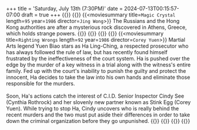 +++
title = 'Saturday, July 13th (7:30PM)'
date = 2024-07-13T00:15:57-07:00
draft = true
+++
{{<movienight>}}
{{<movie>}}
{{<moviesummary title=`Magic Crystal` length=`95` year=`1986` director=`Jing Wong`>}}
The Russians and the Hong Kong authorities are after a mysterious rock discovered in Athens, Greece, which holds strange powers.
{{</moviesummary>}}
{{<movietrailer fAkHNyd097g>}}
{{</movie>}}
{{<movie>}}
{{<moviesummary title=`Righting Wrongs` length=`92` year=`1986` director=`Corey Yuen`>}}
Martial Arts legend Yuen Biao stars as Ha Ling-Ching, a respected prosecutor who has always followed the rule of law, but has recently found himself frustrated by the ineffectiveness of the court system. Ha is pushed over the edge by the murder of a key witness in a trial along with the witness's entire family. Fed up with the court's inability to punish the guilty and protect the innocent, Ha decides to take the law into his own hands and eliminate those responsible for the murders. 
<br/><br/>
Soon, Ha's actions catch the interest of C.I.D. Senior Inspector Cindy See (Cynthia Rothrock) and her slovenly new partner known as Stink Egg (Corey Yuen). While trying to stop Ha, Cindy uncovers who is really behind the recent murders and the two must put aside their differences in order to take down the criminal organization before they go unpunished.
{{</moviesummary>}}
{{<movietrailer H9-VDN5Qsmo>}}
{{</movie>}}
{{</movienight>}}